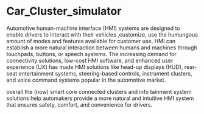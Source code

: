 # Car_Cluster_simulator

Automotive human-machine interface (HMI) systems are designed to enable drivers to interact with their vehicles ,customize, use the humungous amount of modes and features available for customer use. HMI can establish a more natural interaction between humans and machines through touchpads, buttons, or speech systems. The increasing demand for connectivity solutions, low-cost HMI software, and enhanced user experience (UX) has made HMI solutions like head-up displays (HUD), rear-seat entertainment systems, steering-based controls, instrument clusters, and voice command systems popular in the automotive market.

overall the (now) smart core connected clusters and info tainment system solutions help automakers provide a more natural and intuitive HMI system that ensures safety, comfort, and convenience for drivers.
